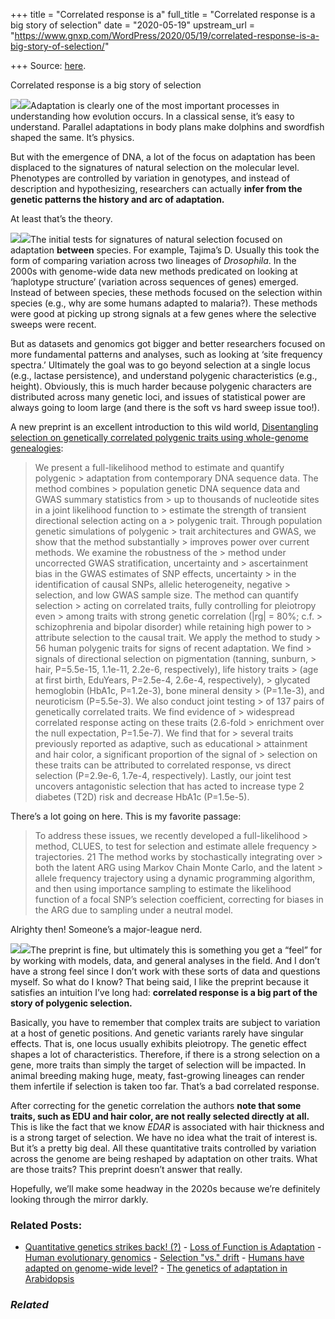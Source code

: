 +++
title = "Correlated response is a"
full_title = "Correlated response is a big story of selection"
date = "2020-05-19"
upstream_url = "https://www.gnxp.com/WordPress/2020/05/19/correlated-response-is-a-big-story-of-selection/"

+++
Source: [here](https://www.gnxp.com/WordPress/2020/05/19/correlated-response-is-a-big-story-of-selection/).

Correlated response is a big story of selection

[![](https://i0.wp.com/www.gnxp.com/WordPress/wp-content/uploads/2017/04/principlespopulationgenetics.jpg?resize=234%2C284&ssl=1)![](https://i0.wp.com/www.gnxp.com/WordPress/wp-content/uploads/2017/04/principlespopulationgenetics.jpg?resize=234%2C284&ssl=1)](https://www.amazon.com/exec/obidos/ASIN/0878933085/geneexpressio-20)Adaptation is clearly one of the most important processes in understanding how evolution occurs. In a classical sense, it’s easy to understand. Parallel adaptations in body plans make dolphins and swordfish shaped the same. It’s physics.

But with the emergence of DNA, a lot of the focus on adaptation has been displaced to the signatures of natural selection on the molecular level. Phenotypes are controlled by variation in genotypes, and instead of description and hypothesizing, researchers can actually **infer from the genetic patterns the history and arc of adaptation.**

At least that’s the theory.

[![](https://i0.wp.com/www.gnxp.com/WordPress/wp-content/uploads/2017/11/lynch.jpeg?resize=195%2C258&ssl=1)![](https://i0.wp.com/www.gnxp.com/WordPress/wp-content/uploads/2017/11/lynch.jpeg?resize=195%2C258&ssl=1)](https://www.amazon.com/exec/obidos/ASIN/B07GYTZ92L/geneexpressio-20)The initial tests for signatures of natural selection focused on adaptation **between** species. For example, Tajima’s D. Usually this took the form of comparing variation across two lineages of *Drosophila*. In the 2000s with genome-wide data new methods predicated on looking at ‘haplotype structure’ (variation across sequences of genes) emerged. Instead of between species, these methods focused on the selection within species (e.g., why are some humans adapted to malaria?). These methods were good at picking up strong signals at a few genes where the selective sweeps were recent.

But as datasets and genomics got bigger and better researchers focused on more fundamental patterns and analyses, such as looking at ‘site frequency spectra.’ Ultimately the goal was to go beyond selection at a single locus (e.g., lactase persistence), and understand polygenic characteristics (e.g., height). Obviously, this is much harder because polygenic characters are distributed across many genetic loci, and issues of statistical power are always going to loom large (and there is the soft vs hard sweep issue too!).

A new preprint is an excellent introduction to this wild world, [Disentangling selection on genetically correlated polygenic traits using whole-genome genealogies](https://www.biorxiv.org/content/10.1101/2020.05.07.083402v1):

> We present a full-likelihood method to estimate and quantify polygenic > adaptation from contemporary DNA sequence data. The method combines > population genetic DNA sequence data and GWAS summary statistics from > up to thousands of nucleotide sites in a joint likelihood function to > estimate the strength of transient directional selection acting on a > polygenic trait. Through population genetic simulations of polygenic > trait architectures and GWAS, we show that the method substantially > improves power over current methods. We examine the robustness of the > method under uncorrected GWAS stratification, uncertainty and > ascertainment bias in the GWAS estimates of SNP effects, uncertainty > in the identification of causal SNPs, allelic heterogeneity, negative > selection, and low GWAS sample size. The method can quantify selection > acting on correlated traits, fully controlling for pleiotropy even > among traits with strong genetic correlation (\|rg\| = 80%; c.f. > schizophrenia and bipolar disorder) while retaining high power to > attribute selection to the causal trait. We apply the method to study > 56 human polygenic traits for signs of recent adaptation. We find > signals of directional selection on pigmentation (tanning, sunburn, > hair, P=5.5e-15, 1.1e-11, 2.2e-6, respectively), life history traits > (age at first birth, EduYears, P=2.5e-4, 2.6e-4, respectively), > glycated hemoglobin (HbA1c, P=1.2e-3), bone mineral density > (P=1.1e-3), and neuroticism (P=5.5e-3). We also conduct joint testing > of 137 pairs of genetically correlated traits. We find evidence of > widespread correlated response acting on these traits (2.6-fold > enrichment over the null expectation, P=1.5e-7). We find that for > several traits previously reported as adaptive, such as educational > attainment and hair color, a significant proportion of the signal of > selection on these traits can be attributed to correlated response, vs direct selection (P=2.9e-6, 1.7e-4, respectively). Lastly, our joint test uncovers antagonistic selection that has acted to increase type 2 diabetes (T2D) risk and decrease HbA1c (P=1.5e-5).

There’s a lot going on here. This is my favorite passage:

> To address these issues, we recently developed a full-likelihood > method, CLUES, to test for selection and estimate allele frequency > trajectories. 21 The method works by stochastically integrating over > both the latent ARG using Markov Chain Monte Carlo, and the latent > allele frequency trajectory using a dynamic programming algorithm, and then using importance sampling to estimate the likelihood function of a focal SNP’s selection coefficient, correcting for biases in the ARG due to sampling under a neutral model.

Alrighty then! Someone’s a major-league nerd.

[![](https://i0.wp.com/www.gnxp.com/WordPress/wp-content/uploads/2018/06/evolutionary_quantitative_genetics.jpeg?resize=183%2C276&ssl=1)![](https://i0.wp.com/www.gnxp.com/WordPress/wp-content/uploads/2018/06/evolutionary_quantitative_genetics.jpeg?resize=183%2C276&ssl=1)](https://www.amazon.com/exec/obidos/ASIN/041212971X/geneexpressio-20)The preprint is fine, but ultimately this is something you get a “feel” for by working with models, data, and general analyses in the field. And I don’t have a strong feel since I don’t work with these sorts of data and questions myself. So what do I know? That being said, I like the preprint because it satisfies an intuition I’ve long had: **correlated response is a big part of the story of polygenic selection.**

Basically, you have to remember that complex traits are subject to variation at a host of genetic positions. And genetic variants rarely have singular effects. That is, one locus usually exhibits pleiotropy. The genetic effect shapes a lot of characteristics. Therefore, if there is a strong selection on a gene, more traits than simply the target of selection will be impacted. In animal breeding making huge, meaty, fast-growing lineages can render them infertile if selection is taken too far. That’s a bad correlated response.

After correcting for the genetic correlation the authors **note that some traits, such as EDU and hair color, are not really selected directly at all.** This is like the fact that we know *EDAR* is associated with hair thickness and is a strong target of selection. We have no idea what the trait of interest is. But it’s a pretty big deal. All these quantitative traits controlled by variation across the genome are being reshaped by adaptation on other traits. What are those traits? This preprint doesn’t answer that really.

Hopefully, we’ll make some headway in the 2020s because we’re definitely looking through the mirror darkly.

### Related Posts:

- [Quantitative genetics strikes back!
  (?)](https://www.gnxp.com/WordPress/2010/02/27/quantitative-genetics-strikes-back/) - [Loss of Function is
  Adaptation](https://www.gnxp.com/WordPress/2007/07/08/loss-of-function-is-adaptation/) - [Human evolutionary
  genomics](https://www.gnxp.com/WordPress/2007/10/09/human-evolutionary-genomics/) - [Selection "vs."
  drift](https://www.gnxp.com/WordPress/2007/07/06/selection-vs-drift/) - [Humans have adapted on genome-wide
  level?](https://www.gnxp.com/WordPress/2009/01/16/humans-have-adapted-on-genome-wide-level/) - [The genetics of adaptation in
  Arabidopsis](https://www.gnxp.com/WordPress/2008/04/24/the-genetics-of-adaptation-in-arabidopsis/)

### *Related*

[](https://www.addtoany.com/add_to/facebook?linkurl=https%3A%2F%2Fwww.gnxp.com%2FWordPress%2F2020%2F05%2F19%2Fcorrelated-response-is-a-big-story-of-selection%2F&linkname=Correlated%20response%20is%20a%20big%20story%20of%20selection "Facebook")[](https://www.addtoany.com/add_to/twitter?linkurl=https%3A%2F%2Fwww.gnxp.com%2FWordPress%2F2020%2F05%2F19%2Fcorrelated-response-is-a-big-story-of-selection%2F&linkname=Correlated%20response%20is%20a%20big%20story%20of%20selection "Twitter")[](https://www.addtoany.com/add_to/email?linkurl=https%3A%2F%2Fwww.gnxp.com%2FWordPress%2F2020%2F05%2F19%2Fcorrelated-response-is-a-big-story-of-selection%2F&linkname=Correlated%20response%20is%20a%20big%20story%20of%20selection "Email")[](https://www.addtoany.com/share)
